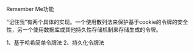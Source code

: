 
Remember Me功能

“记住我”有两个具体的实现。一个使用散列法来保护基于cookie的令牌的安全性，另一个使用数据库或其他持久性存储机制来存储生成的令牌。

1、基于哈希简单令牌法
2、持久化令牌法